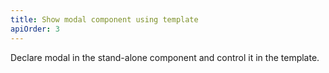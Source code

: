 ```yaml
---
title: Show modal component using template
apiOrder: 3
---
```


Declare modal in the stand-alone component and control it in the template.
